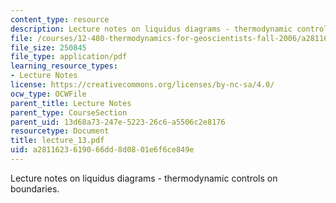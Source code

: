 ```yaml
---
content_type: resource
description: Lecture notes on liquidus diagrams - thermodynamic controls on boundaries.
file: /courses/12-480-thermodynamics-for-geoscientists-fall-2006/a2811623619066dd8d0801e6f6ce849e_lecture_13.pdf
file_size: 250845
file_type: application/pdf
learning_resource_types:
- Lecture Notes
license: https://creativecommons.org/licenses/by-nc-sa/4.0/
ocw_type: OCWFile
parent_title: Lecture Notes
parent_type: CourseSection
parent_uid: 13d68a73-247e-5223-26c6-a5506c2e8176
resourcetype: Document
title: lecture_13.pdf
uid: a2811623-6190-66dd-8d08-01e6f6ce849e
---
```

Lecture notes on liquidus diagrams - thermodynamic controls on boundaries.